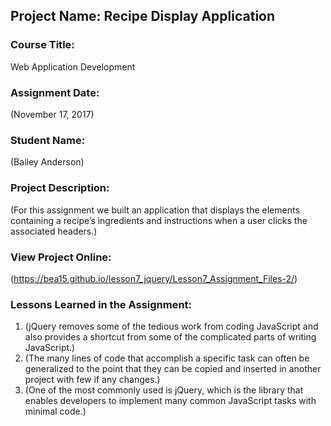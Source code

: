 ## Project Name:  Recipe Display Application

### Course Title:
Web Application Development

### Assignment Date:  
(November 17, 2017)

### Student Name:  
(Bailey Anderson)

### Project Description:
(For this assignment we built an application that displays the elements containing a recipe’s ingredients and instructions when a user clicks the associated headers.)

### View Project Online:
(https://bea15.github.io/lesson7_jquery/Lesson7_Assignment_Files-2/)

### Lessons Learned in the Assignment:
1. (jQuery removes some of the tedious work from coding JavaScript and also provides a shortcut from some of the complicated parts of writing JavaScript.)
2. (The many lines of code that accomplish a specific task can often be generalized to the point that they can be copied and inserted in another project with few if any changes.)
3. (One of the most commonly used is jQuery, which is the library that enables developers to implement many common JavaScript tasks with minimal code.)


